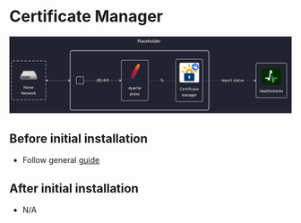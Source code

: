 # Certificate Manager

![diagram](../../docs/diagrams/out/apps/certificate-manager.png)

## Before initial installation

- Follow general [guide](../../docs/Checklist%20for%20new%20docker-apps.md)

## After initial installation

- N/A
